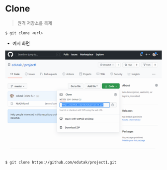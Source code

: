 # Clone

> 원격 저장소를 복제

```bash
$ git clone <url>
```

* 예시 화면

![image-20210705161124270](md-images/image-20210705161124270.png)

```bash
$ git clone https://github.com/edutak/project1.git
```

